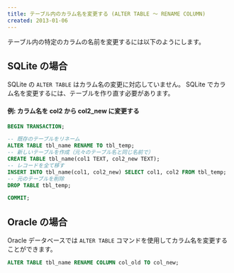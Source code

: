 ```yaml
---
title: テーブル内のカラム名を変更する (ALTER TABLE ～ RENAME COLUMN)
created: 2013-01-06
---
```


テーブル内の特定のカラムの名前を変更するには以下のようにします。

SQLite の場合
----

SQLite の `ALTER TABLE` はカラム名の変更に対応していません。
SQLite でカラム名を変更するには、テーブルを作り直す必要があります。

#### 例: カラム名を col2 から col2_new に変更する

~~~ sql
BEGIN TRANSACTION;

-- 既存のテーブルをリネーム
ALTER TABLE tbl_name RENAME TO tbl_temp;
-- 新しいテーブルを作成（元々のテーブル名と同じ名前で）
CREATE TABLE tbl_name(col1 TEXT, col2_new TEXT);
-- レコードを全て移す
INSERT INTO tbl_name(col1, col2_new) SELECT col1, col2 FROM tbl_temp;
-- 元のテーブルを削除
DROP TABLE tbl_temp;

COMMIT;
~~~


Oracle の場合
----

Oracle データベースでは `ALTER TABLE` コマンドを使用してカラム名を変更することができます。

~~~ sql
ALTER TABLE tbl_name RENAME COLUMN col_old TO col_new;
~~~

